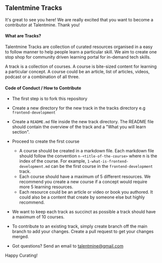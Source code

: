 ## Talentmine Tracks
It's great to see you here! We are really excited that you want to become a contributor at Talentmine. Thank you!

#### What are Tracks?
Talentmine Tracks are collection of curated resources organised in a easy to follow manner to help people learn a particular skill. We aim to create one stop shop for community driven learning portal for in-demand tech skills.

A track is a collection of courses. A course is bite-sized content for learning a particular concept. A course could be an article, list of articles, videos, podcast or a combination of all three.

#### Code of Conduct / How to Contribute

- The first step is to fork this repository
- Create a new directory for the new track in the tracks directory e.g `frontend-development`
- Create a `README.md` file inside the new track directory. The README file should contain the overview of the track and a "What you will learn section".
- Proceed to create the first course
    - A course should be created in a markdown file. Each markdown file should follow the convention `n-<title-of-the-course>` where n is the index of the course. For example, `1-what-is-frontend-development.md` can be the first course in the `frontend-development` track.
    - Each course should have a maximum of 5 different resources. We recommend you create a new course if a concept would require more 5 learning resources.
    - Each resource could be an article or video or book you authored. It could also be a content that create by someone else but highly recommend. 

- We want to keep each track as succinct as possible a track should have a maximum of 10 courses.
- To contribute to an existing track, simply create branch off the main branch to add your changes. Create a pull request to get your changes merged.

- Got questions? Send an email to talentmine@gmail.com

Happy Curating!